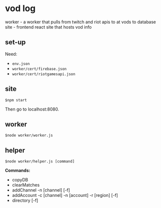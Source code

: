 vod log
=======
worker - a worker that pulls from twitch and riot apis to at vods to database
site - frontend react site that hosts vod info

set-up
------
Need:
* `env.json`
* `worker/cert/firebase.json`
* `worker/cert/riotgamesapi.json`

site
----
```
$npm start
```
Then go to localhost:8080.

worker
------
```
$node worker/worker.js
```

helper
------
```
$node worker/helper.js [command]
```
**Commands:**
* copyDB
* clearMatches
* addChannel -n [channel] [-f]
* addAccount -c [channel] -n [account] -r [region] [-f]
* directory [-f]
